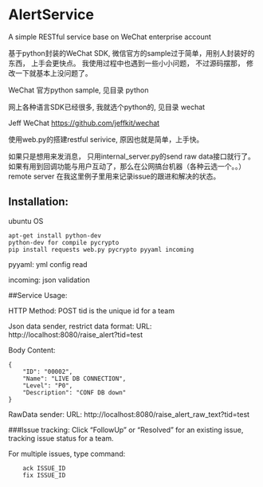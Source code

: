 # AlertService
A simple RESTful service base on WeChat enterprise account

基于python封装的WeChat SDK,  微信官方的sample过于简单，用别人封装好的东西， 上手会更快点。
我使用过程中也遇到一些小小问题， 不过源码摆那， 修改一下就基本上没问题了。

WeChat 官方python sample, 见目录 python

网上各种语言SDK已经很多, 我就选个python的, 见目录 wechat

Jeff WeChat
https://github.com/jeffkit/wechat


使用web.py的搭建restful serivice, 原因也就是简单，上手快。

如果只是想用来发消息， 只用internal_server.py的send raw data接口就行了。 如果有用到回调功能与用户互动了，那么在公网搞台机器（各种云选一个。。）
remote server 在我这里例子里用来记录issue的跟进和解决的状态。

## Installation:
ubuntu OS
```
apt-get install python-dev  
python-dev for compile pycrypto
pip install requests web.py pycrypto pyyaml incoming 
```

pyyaml:  yml config read

incoming: json validation



##Service Usage:

HTTP Method: POST
tid is the unique id for a team

Json data sender, restrict data format:
URL: http://localhost:8080/raise_alert?tid=test

Body Content:
```
{
    "ID": "00002",
    "Name": "LIVE DB CONNECTION",
    "Level": "P0",
    "Description": "CONF DB down"
}

```

RawData sender:
URL: http://localhost:8080/raise_alert_raw_text?tid=test


###Issue tracking:
Click “FollowUp” or “Resolved” for an existing issue, tracking issue status for a team.

For multiple issues, type command:
```
	ack ISSUE_ID
	fix ISSUE_ID
```
